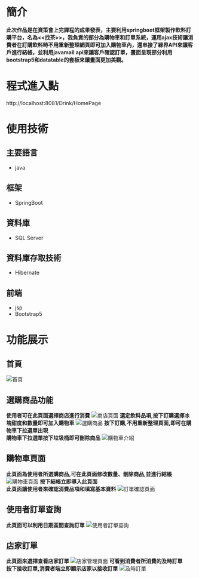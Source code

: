 # 簡介
**此次作品是在資策會上完課程的成果發表，主要利用springboot框架製作飲料訂購平台，名為<<找茶>>，我負責的部分為購物車和訂單系統，運用ajax技術讓消費者在訂購飲料時不用重新整理網頁即可加入購物車內，還串接了綠界API來讓客戶進行結帳，並利用javamail api來讓客戶確認訂單，畫面呈現部分利用bootstrap5和datatable的套板來讓畫面更加美觀。**

# 程式進入點

http://localhost:8081/Drink/HomePage

# 使用技術
## 主要語言
- java
## 框架
- SpringBoot
## 資料庫
- SQL Server
## 資料庫存取技術
- Hibernate
## 前端
- jsp
- Bootstrap5

# 功能展示

## 首頁
![首頁](https://i.imgur.com/GPmw9fv.png)

## 選購商品功能

**使用者可在此頁面選擇商店進行消費**
![商店頁面](https://i.imgur.com/XIpcax8.png)
**選定飲料品項,按下訂購選擇冰塊甜度和數量即可加入購物車**
![選購商品](https://i.imgur.com/AXPWw6G.png)
**按下訂購,不用重新整理頁面,即可在購物車下拉選單出現**<br/>
**購物車下拉選單按下垃圾桶即可刪除商品**
![購物車介紹](https://i.imgur.com/UPgm7F2.png)

## 購物車頁面

**此頁面為使用者所選購商品,可在此頁面修改數量、刪除商品,並進行結帳**
![購物車頁面](https://i.imgur.com/EEX1Y79.png)
**按下結帳立即導入此頁面**<br/>
**此頁面讓使用者來確認消費品項和填寫基本資料**
![訂單確認頁面](https://i.imgur.com/aLUqcmP.png)

## 使用者訂單查詢
**此頁面可以利用日期區間查詢訂單**
![使用者訂單查詢](https://i.imgur.com/HxoVINx.png)

## 店家訂單
**此頁面來選擇查看店家訂單**
![店家管理頁面](https://i.imgur.com/VWR1Kzd.png)
**可看到消費者所消費的及時訂單**<br/>
**按下接收訂單,消費者端立即顯示店家以接收訂單**
![及時訂單](https://i.imgur.com/Zmi8hPA.png)



